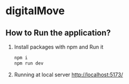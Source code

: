 # digitalMove

## How to Run the application?

1. Install packages with npm and Run it

   ```sh
   npm i
   npm run dev
   ```
2. Running at local server
 [http://localhost:5173/](http://localhost:5173/)
